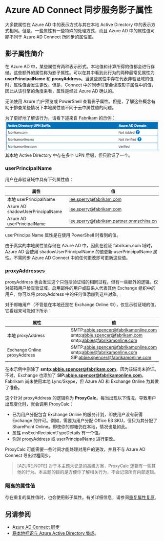 <properties
    pageTitle="Azure AD Connect 同步服务影子属性 | Azure"
    description="介绍如何在 Azure AD Connect 同步服务中使用影子属性。"
    services="active-directory"
    documentationcenter=""
    author="andkjell"
    manager="femila"
    editor="" />
<tags
    ms.assetid=""
    ms.service="active-directory"
    ms.workload="identity"
    ms.tgt_pltfrm="na"
    ms.devlang="na"
    ms.topic="article"
    ms.date="03/17/2017"
    wacn.date="04/05/2017"
    ms.author="billmath" />  


# Azure AD Connect 同步服务影子属性
大多数属性在 Azure AD 中的表示方式与其在本地 Active Directory 中的表示方式相同。但是，一些属性有一些特殊的处理方式，而且 Azure AD 中的属性值可能不同于 Azure AD Connect 所同步的属性值。

## 影子属性简介
在 Azure AD 中，某些属性有两种表示形式。本地值和计算所得的值都会进行存储。这些额外的属性称为影子属性。可以在其中看到此行为的两种最常见属性为 **userPrincipalName** 和 **proxyAddress**。当这些属性中存在代表非验证域的值时，属性值会发生更改。但是，Connect 中的同步引擎会读取影子属性中的值，因此从该引擎的角度来看，属性是经过 Azure AD 确认的。

无法使用 Azure 门户预览或 PowerShell 查看影子属性。但是，了解这些概念有助于排查某些情况下本地属性值不同于云中属性值的问题。

为了更好地了解该行为，请看下述来自 Fabrikam 的示例：
![域](./media/active-directory-aadconnectsyncservice-shadow-attributes/domains.png) 
其本地 Active Directory 中存在多个 UPN 后缀，但只验证了一个。

### userPrincipalName
用户在非验证域中具有下列属性值：

| 属性 | 值 |
| --- | --- |
| 本地 userPrincipalName | lee.sperry@fabrikam.com |
| Azure AD shadowUserPrincipalName | lee.sperry@fabrikam.com |
| Azure AD userPrincipalName | lee.sperry@fabrikam.partner.onmschina.cn |

userPrincipalName 属性是在使用 PowerShell 时看到的值。

由于真实的本地属性值存储在 Azure AD 中，因此在验证 fabrikam.com 域时，Azure AD 会使用 shadowUserPrincipalName 的值更新 userPrincipalName 属性。不需同步 Azure AD Connect 中的任何更改即可更新这些值。

### proxyAddresses
proxyAddress 也会发生这个只包括验证域的相同过程，但有一些额外的逻辑。仅对邮箱用户检查验证域。启用邮件的用户或联系人代表其他 Exchange 组织中的用户，你可以将 proxyAddress 中的任何值添加到这些对象。

对于邮箱用户（不管是在本地还是在 Exchange Online 中），仅显示验证域的值。它看起来可能如下所示：

| 属性 | 值 |
| --- | --- |
| 本地 proxyAddress | SMTP:abbie.spencer@fabrikamonline.com</br>smtp:abbie.spencer@fabrikam.com</br>smtp:abbie@fabrikamonline.com |
| Exchange Online proxyAddress | SMTP:abbie.spencer@fabrikamonline.com</br>smtp:abbie@fabrikamonline.com</br>SIP:abbie.spencer@fabrikamonline.com |

在本示例中删除了 **smtp:abbie.spencer@fabrikam.com**，因为该域尚未验证。不过，Exchange 也添加了 **SIP:abbie.spencer@fabrikamonline.com**。Fabrikam 尚未使用本地 Lync/Skype，但 Azure AD 和 Exchange Online 为其做了准备。

这个针对 proxyAddress 的逻辑称为 **ProxyCalc**。每当出现以下情况，导致用户出现变化时，就会调用 ProxyCalc：

- 已为用户分配包含 Exchange Online 的服务计划，即使用户没有获得 Exchange 的许可。例如，需要为用户分配 Office E3 SKU，但只为其分配了 SharePoint Online。即使你的邮箱仍在本地，情况也是如此。
- 属性 msExchRecipientTypeDetails 有一个值。
- 你对 proxyAddress 或 userPrincipalName 进行更改。

ProxyCalc 可能需要一些时间才能处理对用户的更改，并且不与 Azure AD Connect 导出过程同步。

> [AZURE.NOTE]
对于本主题未记录的高级方案，ProxyCalc 逻辑有一些其他的行为。本主题的目的是方便你了解相关行为，不会记录所有内部逻辑。

### 隔离的属性值
存在重复的属性值时，也会使用影子属性。有关详细信息，请参阅[重复属性复原](/documentation/articles/active-directory-aadconnectsyncservice-duplicate-attribute-resiliency/)。

## 另请参阅
- [Azure AD Connect 同步](/documentation/articles/active-directory-aadconnectsync-whatis/)
- [将本地标识与 Azure Active Directory 集成](/documentation/articles/active-directory-aadconnect/)。

<!---HONumber=Mooncake_0327_2017-->
